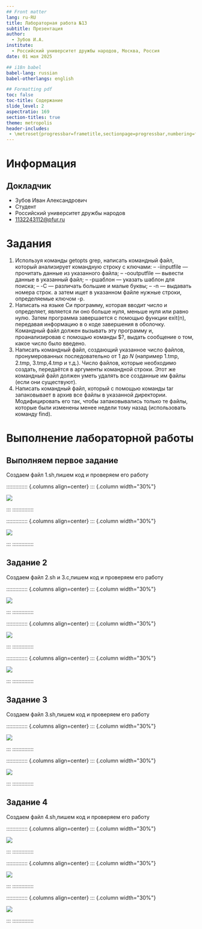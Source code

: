 ```yaml
---
## Front matter
lang: ru-RU
title: Лабораторная работа №13
subtitle: Презентация
author:
  - Зубов И.А.
institute:
  - Российский университет дружбы народов, Москва, Россия
date: 01 мая 2025

## i18n babel
babel-lang: russian
babel-otherlangs: english

## Formatting pdf
toc: false
toc-title: Содержание
slide_level: 2
aspectratio: 169
section-titles: true
theme: metropolis
header-includes:
 - \metroset{progressbar=frametitle,sectionpage=progressbar,numbering=fraction}
---
```


# Информация

## Докладчик

  * Зубов Иван Александрович
  * Студент
  * Российский университет дружбы народов
  * 1132243112@pfur.ru
  
# Задания 

1. Используя команды getopts grep, написать командный файл, который анализирует
командную строку с ключами:
– -iinputfile — прочитать данные из указанного файла;
– -ooutputfile — вывести данные в указанный файл;
– -pшаблон — указать шаблон для поиска;
– -C — различать большие и малые буквы;
– -n — выдавать номера строк.
а затем ищет в указанном файле нужные строки, определяемые ключом -p.
2. Написать на языке Си программу, которая вводит число и определяет, является ли оно
больше нуля, меньше нуля или равно нулю. Затем программа завершается с помощью
функции exit(n), передавая информацию в о коде завершения в оболочку. Командный файл должен вызывать эту программу и, проанализировав с помощью команды
$?, выдать сообщение о том, какое число было введено.
3. Написать командный файл, создающий указанное число файлов, пронумерованных
последовательно от 1 до 𝑁 (например 1.tmp, 2.tmp, 3.tmp,4.tmp и т.д.). Число файлов,
которые необходимо создать, передаётся в аргументы командной строки. Этот же командный файл должен уметь удалять все созданные им файлы (если они существуют).
4. Написать командный файл, который с помощью команды tar запаковывает в архив
все файлы в указанной директории. Модифицировать его так, чтобы запаковывались
только те файлы, которые были изменены менее недели тому назад (использовать
команду find).
  

# Выполнение лабораторной работы

## Выполняем первое задание

Создаем файл 1.sh,пишем код и проверяем его работу

:::::::::::::: {.columns align=center}
::: {.column width="30%"}

![](image/1.png)

:::
::::::::::::::

:::::::::::::: {.columns align=center}
::: {.column width="30%"}

![](image/2.png)

:::
::::::::::::::

## Задание 2

Создаем файл 2.sh и 3.с,пишем код и проверяем его работу


:::::::::::::: {.columns align=center}
::: {.column width="30%"}

![](image/3.png)

:::
::::::::::::::

:::::::::::::: {.columns align=center}
::: {.column width="30%"}

![](image/4.png)

:::
::::::::::::::

:::::::::::::: {.columns align=center}
::: {.column width="30%"}

![](image/5.png)

:::
::::::::::::::

## Задание 3

Создаем файл 3.sh,пишем код и проверяем его работу


:::::::::::::: {.columns align=center}
::: {.column width="30%"}

![](image/6.png)

:::
::::::::::::::

:::::::::::::: {.columns align=center}
::: {.column width="30%"}

![](image/7.png)

:::
::::::::::::::

## Задание 4

Создаем файл 4.sh,пишем код и проверяем его работу

:::::::::::::: {.columns align=center}
::: {.column width="30%"}

![](image/8.png)

:::
::::::::::::::

:::::::::::::: {.columns align=center}
::: {.column width="30%"}

![](image/9.png)

:::
::::::::::::::

:::::::::::::: {.columns align=center}
::: {.column width="30%"}

![](image/10.png)

:::
::::::::::::::
